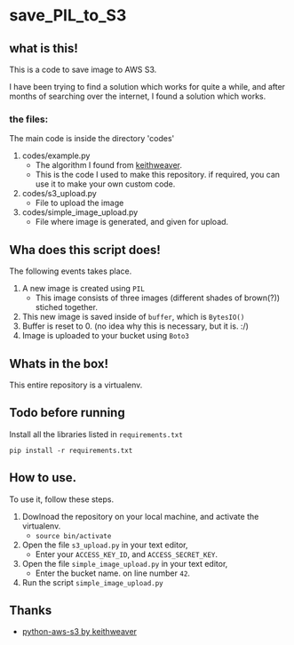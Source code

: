 # save_PIL_to_S3

## what is this!

This is a code to save image to AWS S3.

I have been trying to find a solution which works for quite a while, and after months of searching over the internet, I found a solution which works.

### the files:

The main code is inside the directory 'codes'
1. codes/example.py
	- The algorithm I found from [keithweaver](https://github.com/keithweaver/). 
	- This is the code I used to make this repository. if required, you can use it to make your own custom code.
2. codes/s3_upload.py
	- File to upload the image
3. codes/simple_image_upload.py
	- File where image is generated, and given for upload.

## Wha does this script does!

The following events takes place.
1. A new image is created using `PIL`
	- This image consists of three images (different shades of brown(?)) stiched together.
2. This new image is saved inside of `buffer`, which is `BytesIO()`
3. Buffer is reset to 0. (no idea why this is necessary, but it is. :/)
4. Image is uploaded to your bucket using `Boto3`


## Whats in the box!

This entire repository is a virtualenv.

## Todo before running

Install all the libraries listed in `requirements.txt`

`pip install -r requirements.txt`

## How to use.

To use it, follow these steps.

1. Dowlnoad the repository on your local machine, and activate the virtualenv.
	- `source bin/activate`
2. Open the file `s3_upload.py` in your text editor,
	- Enter your `ACCESS_KEY_ID`, and `ACCESS_SECRET_KEY`.
3. Open the file `simple_image_upload.py` in your text editor,
	- Enter the bucket name. on line number `42`.
4. Run the script `simple_image_upload.py`

## Thanks
- [python-aws-s3 by keithweaver](https://github.com/keithweaver/python-aws-s3)

